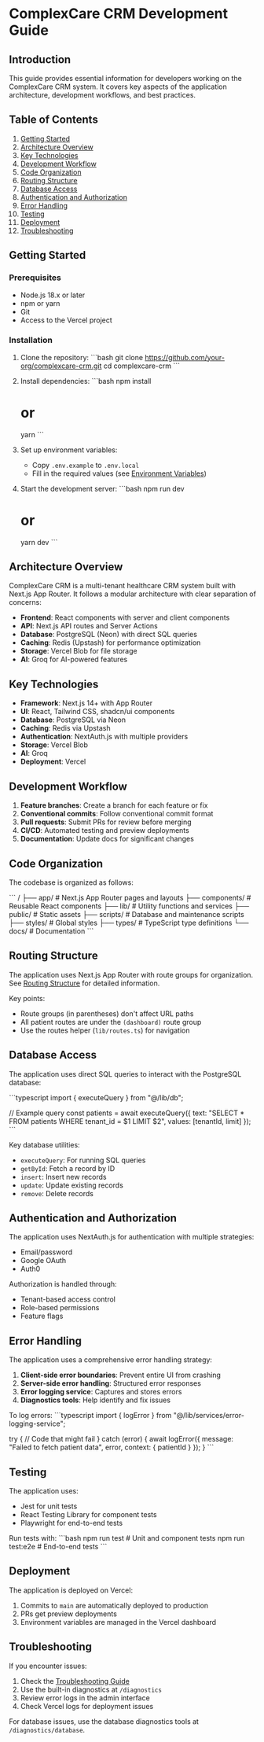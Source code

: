 # ComplexCare CRM Development Guide

## Introduction

This guide provides essential information for developers working on the ComplexCare CRM system. It covers key aspects of the application architecture, development workflows, and best practices.

## Table of Contents

1. [Getting Started](#getting-started)
2. [Architecture Overview](#architecture-overview)
3. [Key Technologies](#key-technologies)
4. [Development Workflow](#development-workflow)
5. [Code Organization](#code-organization)
6. [Routing Structure](#routing-structure)
7. [Database Access](#database-access)
8. [Authentication and Authorization](#authentication-and-authorization)
9. [Error Handling](#error-handling)
10. [Testing](#testing)
11. [Deployment](#deployment)
12. [Troubleshooting](#troubleshooting)

## Getting Started

### Prerequisites

- Node.js 18.x or later
- npm or yarn
- Git
- Access to the Vercel project

### Installation

1. Clone the repository:
   \`\`\`bash
   git clone https://github.com/your-org/complexcare-crm.git
   cd complexcare-crm
   \`\`\`

2. Install dependencies:
   \`\`\`bash
   npm install
   # or
   yarn
   \`\`\`

3. Set up environment variables:
   - Copy `.env.example` to `.env.local`
   - Fill in the required values (see [Environment Variables](#environment-variables))

4. Start the development server:
   \`\`\`bash
   npm run dev
   # or
   yarn dev
   \`\`\`

## Architecture Overview

ComplexCare CRM is a multi-tenant healthcare CRM system built with Next.js App Router. It follows a modular architecture with clear separation of concerns:

- **Frontend**: React components with server and client components
- **API**: Next.js API routes and Server Actions
- **Database**: PostgreSQL (Neon) with direct SQL queries
- **Caching**: Redis (Upstash) for performance optimization
- **Storage**: Vercel Blob for file storage
- **AI**: Groq for AI-powered features

## Key Technologies

- **Framework**: Next.js 14+ with App Router
- **UI**: React, Tailwind CSS, shadcn/ui components
- **Database**: PostgreSQL via Neon
- **Caching**: Redis via Upstash
- **Authentication**: NextAuth.js with multiple providers
- **Storage**: Vercel Blob
- **AI**: Groq
- **Deployment**: Vercel

## Development Workflow

1. **Feature branches**: Create a branch for each feature or fix
2. **Conventional commits**: Follow conventional commit format
3. **Pull requests**: Submit PRs for review before merging
4. **CI/CD**: Automated testing and preview deployments
5. **Documentation**: Update docs for significant changes

## Code Organization

The codebase is organized as follows:

\`\`\`
/
├── app/               # Next.js App Router pages and layouts
├── components/        # Reusable React components
├── lib/               # Utility functions and services
├── public/            # Static assets
├── scripts/           # Database and maintenance scripts
├── styles/            # Global styles
├── types/             # TypeScript type definitions
└── docs/              # Documentation
\`\`\`

## Routing Structure

The application uses Next.js App Router with route groups for organization. See [Routing Structure](./routing-structure.md) for detailed information.

Key points:
- Route groups (in parentheses) don't affect URL paths
- All patient routes are under the `(dashboard)` route group
- Use the routes helper (`lib/routes.ts`) for navigation

## Database Access

The application uses direct SQL queries to interact with the PostgreSQL database:

\`\`\`typescript
import { executeQuery } from "@/lib/db";

// Example query
const patients = await executeQuery({
  text: "SELECT * FROM patients WHERE tenant_id = $1 LIMIT $2",
  values: [tenantId, limit]
});
\`\`\`

Key database utilities:
- `executeQuery`: For running SQL queries
- `getById`: Fetch a record by ID
- `insert`: Insert new records
- `update`: Update existing records
- `remove`: Delete records

## Authentication and Authorization

The application uses NextAuth.js for authentication with multiple strategies:

- Email/password
- Google OAuth
- Auth0

Authorization is handled through:
- Tenant-based access control
- Role-based permissions
- Feature flags

## Error Handling

The application uses a comprehensive error handling strategy:

1. **Client-side error boundaries**: Prevent entire UI from crashing
2. **Server-side error handling**: Structured error responses
3. **Error logging service**: Captures and stores errors
4. **Diagnostics tools**: Help identify and fix issues

To log errors:
\`\`\`typescript
import { logError } from "@/lib/services/error-logging-service";

try {
  // Code that might fail
} catch (error) {
  await logError({
    message: "Failed to fetch patient data",
    error,
    context: { patientId }
  });
}
\`\`\`

## Testing

The application uses:
- Jest for unit tests
- React Testing Library for component tests
- Playwright for end-to-end tests

Run tests with:
\`\`\`bash
npm run test        # Unit and component tests
npm run test:e2e    # End-to-end tests
\`\`\`

## Deployment

The application is deployed on Vercel:

1. Commits to `main` are automatically deployed to production
2. PRs get preview deployments
3. Environment variables are managed in the Vercel dashboard

## Troubleshooting

If you encounter issues:

1. Check the [Troubleshooting Guide](./troubleshooting-guide.md)
2. Use the built-in diagnostics at `/diagnostics`
3. Review error logs in the admin interface
4. Check Vercel logs for deployment issues

For database issues, use the database diagnostics tools at `/diagnostics/database`.
